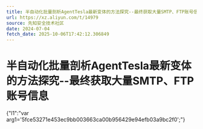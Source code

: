```yaml
---
title: 半自动化批量剖析AgentTesla最新变体的方法探究--最终获取大量SMTP、FTP账号信息
url: https://xz.aliyun.com/t/14979
source: 先知安全技术社区
date: 2024-07-04
fetch_date: 2025-10-06T17:42:12.306849
---
```


# 半自动化批量剖析AgentTesla最新变体的方法探究--最终获取大量SMTP、FTP账号信息

{"l1":"var arg1='5fce53271e453ec9bb003663ca00b956429e94efb03a9bc2f0';"}